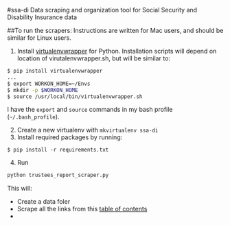 #ssa-di
Data scraping and organization tool for Social Security and Disability Insurance data

##To run the scrapers:
Instructions are written for Mac users, and should be similar for Linux users.

1. Install [virtualenvwrapper](https://virtualenvwrapper.readthedocs.org/en/latest/) for Python. Installation scripts will depend on location of virutalenvwrapper.sh, but will be similar to:

 ```bash
 $ pip install virtualenvwrapper
 ...
 $ export WORKON_HOME=~/Envs
 $ mkdir -p $WORKON_HOME
 $ source /usr/local/bin/virtualenvwrapper.sh
 ```
 
 I have the `export` and `source` commands in my bash profile (`~/.bash_profile`).
 
2. Create a new virtualenv with `mkvirtualenv ssa-di`
3. Install required packages by running:
 ```
 $ pip install -r requirements.txt
 ```
4. Run
```bash
python trustees_report_scraper.py
```
 
 This will:
 * Create a data foler 
 * Scrape all the links from this [table of contents](http://www.ssa.gov/OACT/TR/2014/X1_trLOT.html)
 * 